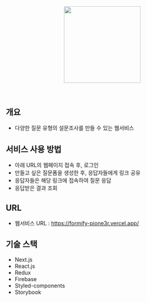 <div align="middle" style="margin-bottom: 60px">
  <img src="https://user-images.githubusercontent.com/72335632/235573021-e2dbab39-6377-485a-85e9-fbd00ac6b0b1.png" width="200">
</div>

## 개요
- 다양한 질문 유형의 설문조사를 만들 수 있는 웹서비스

## 서비스 사용 방법
- 아래 URL의 웹페이지 접속 후, 로그인
- 만들고 싶은 질문폼을 생성한 후, 응답자들에게 링크 공유
- 응답자들은 해당 링크에 접속하여 질문 응답
- 응답받은 결과 조회

## URL
- 웹서비스 URL : https://formify-pione3r.vercel.app/

## 기술 스택
- Next.js
- React.js
- Redux
- Firebase
- Styled-components
- Storybook
